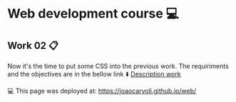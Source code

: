 # Web development course :computer:

## Work 02 :clipboard:

Now it's the time to put some CSS into the previous work.
The requiriments and the objectives are in the bellow link :arrow_down:
<a href="https://profbruno-ufc-qx.github.io/web-development/atividades/le02.html">Description work<a/>

:computer: This page was deployed at: https://joaocarvoli.github.io/web/


